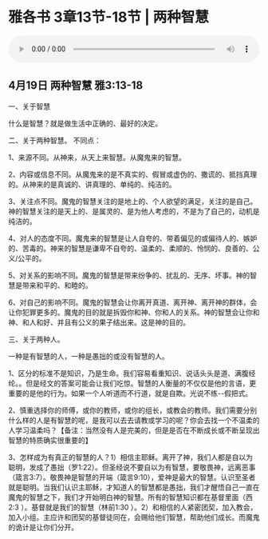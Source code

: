 # 雅各书 3章13节-18节 | 两种智慧

<audio style="width: 100%;" preload="false" controls controlslist="nodownload"><source src="https://file.simai.life/audio/mp3/2020/200419_001.mp3" type="audio/mpeg">Your browser does not support the audio element.</audio>


## 4月19日 两种智慧 雅3:13-18

一、关于智慧

什么是智慧？就是做生活中正确的、最好的决定。

二、关于两种智慧。
不同点：

1、来源不同。从神来，从天上来智慧。从魔鬼来的智慧。

2、内容或信息不同。从魔鬼来的是不真实的、假冒或虚伪的、撒谎的、抵挡真理的。从神来的是真诚的、讲真理的、单纯的、纯洁的。

3、关注点不同。魔鬼的智慧关注的是地上的、个人欲望的满足，关注的是自己。神的智慧关注的是天上的、是属灵的、是为他人考虑的，不是为了自己的，动机是纯洁的。

4、对人的态度不同。魔鬼来的智慧是让人自夸的、带着偏见的或偏待人的、嫉妒的、苦毒的。神来的智慧是谦卑不自夸的、温柔的、柔顺的、怜悯的、良善的、公义/公平的。

5、对关系的影响不同。魔鬼的智慧是带来纷争的、扰乱的、无序、坏事。神的智慧是带来和平的、和睦的。

6、对自己的影响不同。魔鬼的智慧会让你离开真道、离开神、离开神的群体，会让你犯罪更多的。魔鬼的目的就是拆毁你和神、你和人的关系。神的智慧会让你和神、和人和好、并且有公义的果子结出来。这是神的目的。

三、关于两种人。

一种是有智慧的人，一种是愚拙的或没有智慧的人。

1、区分的标准不是知识，乃是生命。我们容易看重知识、说话头头是道、满腹经纶。。但是经文的答案可能会让我们吃惊。智慧的人衡量的不仅仅是他的言语，更重要的是他的行为。如果一个人听道而不行道，就是自欺。光说不练--假把式。

2、慎重选择你的师傅，或你的教师，或你的组长，或教会的教师。我们需要分别什么样的人是有智慧的呢，是我可以去去请教或学习的呢？你会去找一个不温柔的人学习温柔吗？【备注：当然没有人是完美的，但是是否在不断成长或不断呈现出智慧的特质确实很重要的】

3、怎样成为有真正的智慧的人？1）相信主耶稣。离开了神，我们人都是自以为聪明，发成了愚拙（罗1:22）。但圣经说不要自以为有智慧，要敬畏神，远离恶事（箴言3:7）。敬畏神是智慧的开端（箴言9:10），爱神是最大的智慧。认识至圣者就是聪明。当我们认识主耶稣，才知道人的智慧都是愚拙，我们才醒悟自己一直在魔鬼的智慧之下，我们才开始明白神的智慧。所有的智慧知识都在基督里面（西2:3 ）。基督就是我们的智慧（林前1:30 ）。2）和相信的人紧密团契，加入教会，加入小组。主应许和团契的基督徒同在，会赐给他们智慧，帮助他们成长。而魔鬼的诡计是让你们分开。